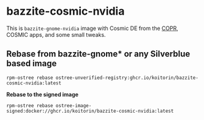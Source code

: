 # bazzite-cosmic-nvidia

This is `bazzite-gnome-nvidia` image with Cosmic DE from the [COPR](https://copr.fedorainfracloud.org/coprs/ryanabx/cosmic-epoch/), COSMIC apps, and some small tweaks.

## Rebase from bazzite-gnome* or any Silverblue based image

```rpm-ostree rebase ostree-unverified-registry:ghcr.io/koitorin/bazzite-cosmic-nvidia:latest```

**Rebase to the signed image**

```rpm-ostree rebase ostree-image-signed:docker://ghcr.io/koitorin/bazzite-cosmic-nvidia:latest```
